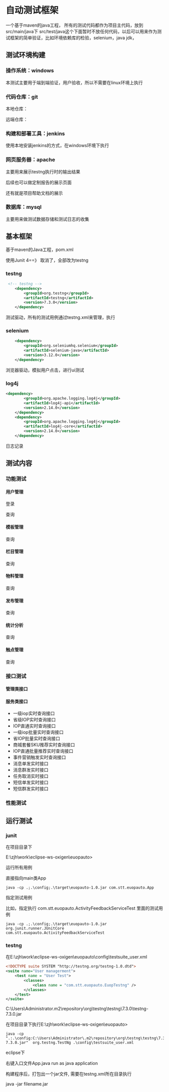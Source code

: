 # 自动测试框架
一个基于maven的java工程，
所有的测试代码都作为项目主代码，放到 src/main/java下
src/test/java这个下面暂时不放任何代码，以后可以用来作为测试框架的简单验证，比如环境依赖库的检验，selenium，java jdk，

## 测试环境构建

### 操作系统：windows

本测试主要用于端到端验证，用户验收，所以不需要在linux环境上执行



### 代码仓库：git

本地仓库：

远端仓库：



### 构建和部署工具：jenkins

使用本地安装jenkins的方式，在windows环境下执行



### 网页服务器：apache

主要用来展示testng执行时的输出结果

后续也可以做定制报告的展示页面

还有就是项目帮助文档的展示



### 数据库：mysql

主要用来做测试数据存储和测试日志的收集



## 基本框架

基于maven的Java工程，pom.xml

使用Junit 4==》 取消了，全部改为testng

### testng

```xml
 <!-- testng -->
    <dependency>
    	<groupId>org.testng</groupId>
    	<artifactId>testng</artifactId>
    	<version>7.3.0</version>
    </dependency>
```

测试驱动，所有的测试用例通过testng.xml来管理，执行

### selenium



```xml
    <dependency>
    	<groupId>org.seleniumhq.selenium</groupId>
    	<artifactId>selenium-java</artifactId>
    	<version>3.12.0</version>
    </dependency>
```

浏览器驱动，模拟用户点击，进行ui测试

### log4j

```xml
<dependency>
    	<groupId>org.apache.logging.log4j</groupId>
    	<artifactId>log4j-api</artifactId>
    	<version>2.14.0</version>
    </dependency>
    <dependency>
    	<groupId>org.apache.logging.log4j</groupId>
    	<artifactId>log4j-core</artifactId>
    	<version>2.14.0</version>
    </dependency>
```

日志记录





## 测试内容

### 功能测试

#### 用户管理

登录

查询

#### 模板管理

查询

#### 栏目管理

查询

#### 物料管理

查询

#### 发布管理

查询

#### 统计分析

查询

#### 触点管理

查询



### 接口测试

#### 管理类接口



#### 服务类接口

* 一级iop实时查询接口
* 省级IOP实时查询接口
* IOP直通实时查询接口
* 一级iop批量实时查询接口
* 省IOP批量实时查询接口
* 商城套餐SKU推荐实时查询接口
* IOP直通批量推荐实时查询接口
* 事件营销触发实时查询接口
* 消息单发实时接口
* 消息群发实时接口
* 任务取消实时接口
* 短信单发实时接口
* 短信群发实时接口



### 性能测试



## 运行测试

### junit



在项目目录下

E:\zjh\work\eclipse-ws-oxigen\euopauto>

运行所有用例

直接指向main类App

```shell
java -cp .;.\config;.\target\euopauto-1.0.jar com.stt.euopauto.App
```





指定测试用例

比如，指定执行 com.stt.euopauto.ActivityFeedbackServiceTest 里面的测试用例

```shell
java -cp .;.\config;.\target\euopauto-1.0.jar org.junit.runner.JUnitCore com.stt.euopauto.ActivityFeedbackServiceTest
```



### testng

在E:\zjh\work\eclipse-ws-oxigen\euopauto\config\testsuite_user.xml

```xml
<!DOCTYPE suite SYSTEM "http://testng.org/testng-1.0.dtd">
<suite name="User managerment">
	<test name = "User Test">
		<classes>
			<class name = "com.stt.euopauto.EuopTestng" />
		</classes>	
	</test>
</suite>
```



C:\Users\Administrator\.m2\repository\org\testng\testng\7.3.0\testng-7.3.0.jar

在项目目录下执行E:\zjh\work\eclipse-ws-oxigen\euopauto>

```shell
java -cp ".:.\config:C:\Users\Administrator\.m2\repository\org\testng\testng\7.3.0\testng-7.3.0.jar"  org.testng.TestNg .\config\testsuite_user.xml
```



eclipse下

右键入口文件App.java  run as java application



构建程序后，打包出一个jar文件, 需要在testng.xml所在目录执行

java -jar filename.jar
